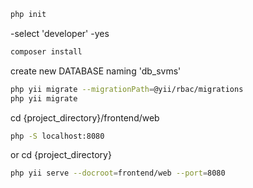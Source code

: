 ```bash
php init
```

-select 'developer' 
-yes

```bash
composer install
```

create new DATABASE naming 'db_svms'
```bash
php yii migrate --migrationPath=@yii/rbac/migrations
php yii migrate
```

cd {project_directory}/frontend/web

```bash
php -S localhost:8080
```

or
cd {project_directory}

```bash
php yii serve --docroot=frontend/web --port=8080
```



